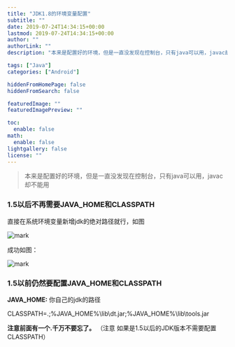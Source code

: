 ```yaml
---
title: "JDK1.8的环境变量配置"
subtitle: ""
date: 2019-07-24T14:34:15+00:00
lastmod: 2019-07-24T14:34:15+00:00
author: ""
authorLink: ""
description: "本来是配置好的环境，但是一直没发现在控制台，只有java可以用，javac却不能用"

tags: ["Java"]
categories: ["Android"]

hiddenFromHomePage: false
hiddenFromSearch: false

featuredImage: ""
featuredImagePreview: ""

toc:
  enable: false
math:
  enable: false
lightgallery: false
license: ""
---
```

<!--more-->

> 本来是配置好的环境，但是一直没发现在控制台，只有java可以用，javac却不能用

### 1.5以后不再需要JAVA_HOME和CLASSPATH

直接在系统环境变量新增jdk的绝对路径就行，如图

![mark](https://pic.yqqy.top/blog/20200111/xmPCAwSdtEKH.png?imageMogr2/format/webp/interlace/1)

成功如图：

![mark](https://pic.yqqy.top/blog/20200111/1IX3vtwq39BI.png?imageMogr2/format/webp/interlace/1)

### 1.5以前仍然要配置JAVA_HOME和CLASSPATH

**JAVA_HOME:** 你自己的jdk的路径

CLASSPATH=.;%JAVA_HOME%\lib\dt.jar;%JAVA_HOME%\lib\tools.jar

**注意前面有一个.千万不要忘了。**
（注意 如果是1.5以后的JDK版本不需要配置CLASSPATH）